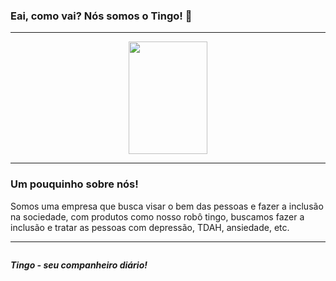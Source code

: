 ### Eai, como vai? Nós somos o Tingo! 👋

<hr>

<div align="center" display="flex">
  <img height="180em" width="50%" src="https://github-readme-stats-sigma-five.vercel.app/api?username=TingoTecnologies&show_icons=true&theme=dark&include_all_commits=true&count_private=true"/>
</div>

<hr>

### Um pouquinho sobre nós!
Somos uma empresa que busca visar o bem das pessoas e fazer a inclusão na sociedade, com produtos como nosso robô tingo, buscamos fazer a inclusão e tratar as pessoas com depressão, TDAH, ansiedade, etc.

<hr>

<p align="center" style="display: inline-block;"><b><em>Tingo - seu companheiro diário!</em></b></p>
